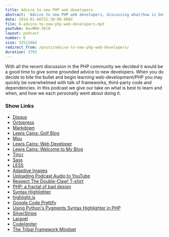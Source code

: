 ```yaml
---
title: Advice to new PHP web developers
abstract: 'Advice to new PHP web developers, discussing what/how is best to learn and frameworks.'
date: 2014-01-06T21:30:00.000Z
file: 6-advice-to-new-php-web-developers.mp3
youtube: 8wvWNU-36l8
layout: podcast
number: 6
size: 32521864
redirect_from: /posts/advice-to-new-php-web-developers/
duration: 3793
---
```


With all the recent discussion in the PHP community we decided it would be a good time to give some grounded advice to new developers.
When you do decide to bite the bullet and begin learning web-development/PHP you may quickly be overwhelmed with talk of frameworks, third-party code and dependencies.
In this podcast we give our take on what is best to learn and when, and how we each personally went about doing it.

### Show Links

- [Disqus](http://disqus.com/)
- [Octopress](http://octopress.org/)
- [Markdown](http://daringfireball.net/projects/markdown/)
- [Lewis Cains: Golf Blog](http://lewiscainsgolf.blogspot.co.uk/)
- [Mou](http://mouapp.com/)
- [Lewis Cains: Web Developer](http://lcainswebdeveloperblog.co.uk/)
- [Lewis Cains: Welcome to My Blog](http://lcainswebdeveloperblog.co.uk/blog/2013/12/31/welcome-to-my-blog/)
- [Tincr](http://tin.cr/)
- [Sass](http://sass-lang.com/)
- [LESS](http://lesscss.org/)
- [Adaptive Images](http://adaptive-images.com/)
- [Uploading Podcast Audio to YouTube](http://eddmann.com/posts/uploading-podcast-audio-to-youtube/)
- [Respect The Double-Claw! T-shirt](http://www.madeinproduction.com/)
- [PHP: a fractal of bad design](http://me.veekun.com/blog/2012/04/09/php-a-fractal-of-bad-design/)
- [Syntax Highlighter](http://alexgorbatchev.com/SyntaxHighlighter/)
- [highlight.js](http://highlightjs.org/)
- [Google Code Prettify](http://code.google.com/p/google-code-prettify/)
- [Using Python's Pygments Syntax Highlighter in PHP](http://eddmann.com/posts/using-pythons-pygments-syntax-highlighter-in-php/)
- [SilverStripe](http://www.silverstripe.com/)
- [Laravel](http://laravel.com/)
- [CodeIgniter](http://ellislab.com/codeigniter)
- [The Tribal Framework Mindset](http://philsturgeon.co.uk/blog/2014/01/the-tribal-framework-mindset)
